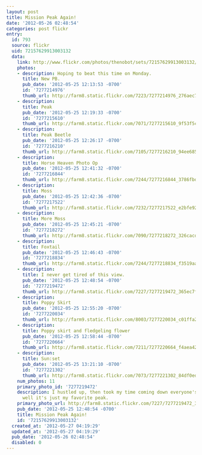 ```yaml
---
layout: post
title: Mission Peak Again!
date: '2012-05-26 02:48:54'
categories: post flickr
entry:
  id: 793
  source: flickr
  uid: 72157629913003132
  data:
    link: http://www.flickr.com/photos/thenobot/sets/72157629913003132/
    photos:
    - description: Hoping to beat this time on Monday.
      title: New PB.
      pub_date: '2012-05-25 12:13:53 -0700'
      id: '7277214976'
      thumb_url: http://farm8.static.flickr.com/7223/7277214976_276aec709a_s.jpg
    - description: 
      title: Peak
      pub_date: '2012-05-25 12:19:33 -0700'
      id: '7277215610'
      thumb_url: http://farm8.static.flickr.com/7071/7277215610_9f53f5ca57_s.jpg
    - description: 
      title: Peak Beetle
      pub_date: '2012-05-25 12:26:17 -0700'
      id: '7277216210'
      thumb_url: http://farm8.static.flickr.com/7105/7277216210_94ee685808_s.jpg
    - description: 
      title: Horse Heaven Photo Op
      pub_date: '2012-05-25 12:41:32 -0700'
      id: '7277216844'
      thumb_url: http://farm8.static.flickr.com/7244/7277216844_3786fbd9f1_s.jpg
    - description: 
      title: Moss
      pub_date: '2012-05-25 12:42:36 -0700'
      id: '7277217522'
      thumb_url: http://farm8.static.flickr.com/7232/7277217522_e2bfe92d59_s.jpg
    - description: 
      title: More Moss
      pub_date: '2012-05-25 12:45:21 -0700'
      id: '7277218272'
      thumb_url: http://farm8.static.flickr.com/7090/7277218272_326cacdf97_s.jpg
    - description: 
      title: Foxtail
      pub_date: '2012-05-25 12:46:43 -0700'
      id: '7277218834'
      thumb_url: http://farm8.static.flickr.com/7244/7277218834_f3519aa792_s.jpg
    - description: 
      title: I never get tired of this view.
      pub_date: '2012-05-25 12:48:54 -0700'
      id: '7277219472'
      thumb_url: http://farm8.static.flickr.com/7227/7277219472_365ec7f7b9_s.jpg
    - description: 
      title: Poppy Skirt
      pub_date: '2012-05-25 12:55:20 -0700'
      id: '7277220034'
      thumb_url: http://farm9.static.flickr.com/8003/7277220034_c01ffa28d7_s.jpg
    - description: 
      title: Poppy skirt and fledgeling flower
      pub_date: '2012-05-25 12:58:44 -0700'
      id: '7277220664'
      thumb_url: http://farm8.static.flickr.com/7211/7277220664_f4aea4260b_s.jpg
    - description: 
      title: Sun:set
      pub_date: '2012-05-25 13:21:10 -0700'
      id: '7277221302'
      thumb_url: http://farm8.static.flickr.com/7073/7277221302_84df0ed143_s.jpg
    num_photos: 11
    primary_photo_id: '7277219472'
    description: I hustled up, then took my time coming down everyone's favorite peak!  Ok,
      well it's just my favorite peak.
    primary_photo_url: http://farm8.static.flickr.com/7227/7277219472_365ec7f7b9_m.jpg
    pub_date: '2012-05-25 12:48:54 -0700'
    title: Mission Peak Again!
    id: '72157629913003132'
  created_at: '2012-05-27 04:19:29'
  updated_at: '2012-05-27 04:19:29'
  pub_date: '2012-05-26 02:48:54'
  disabled: 0
---
```

